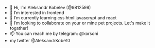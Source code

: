 - 👋 Hi, I’m  Aleksandr Kobelev (@9812598)
- 👀 I’m interested in frontend
- 🌱 I’m currently learning css html javascrypt and react
- 💞️ I’m looking to collaborate on your or mine pet projects. Let's make it togather!
- 📫 You can reach me by telegram: @korsoni
- my twitter @AleksandrKobe10

<!---
9812598/9812598 is a ✨ special ✨ repository because its `README.md` (this file) appears on your GitHub profile.
You can click the Preview link to take a look at your changes.
--->
